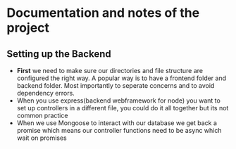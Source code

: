 # Documentation and notes of the project

## Setting up the Backend

- **First** we need to make sure our directories and file structure are configured the right way. A popular way is to have a frontend folder and backend folder. Most importantly to seperate concerns and to avoid dependency errors.
- When you use express(backend webframework for node) you want to set up controllers in a different file, you could do it all together but its not common practice
- When we use Mongoose to interact with our database we get back a promise which means our controller functions need to be async which wait on promises
